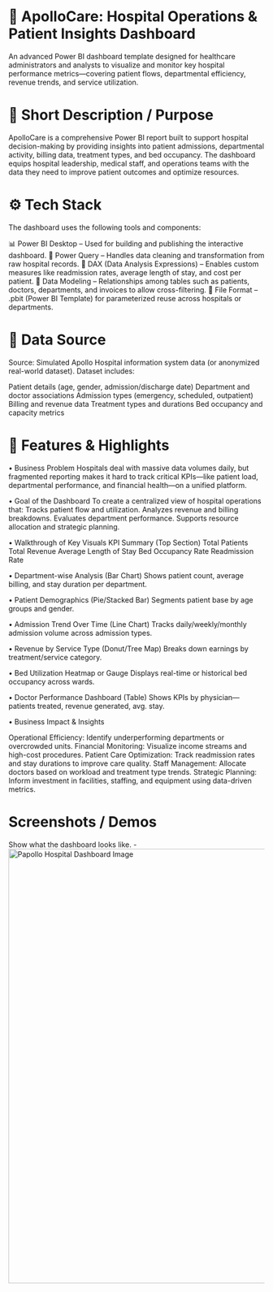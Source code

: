 # 🏥 ApolloCare: Hospital Operations & Patient Insights Dashboard
An advanced Power BI dashboard template designed for healthcare administrators and analysts to visualize and monitor key hospital performance metrics—covering patient flows, departmental efficiency, revenue trends, and service utilization.

# 📌 Short Description / Purpose
ApolloCare is a comprehensive Power BI report built to support hospital decision-making by providing insights into patient admissions, departmental activity, billing data, treatment types, and bed occupancy. The dashboard equips hospital leadership, medical staff, and operations teams with the data they need to improve patient outcomes and optimize resources.

# ⚙️ Tech Stack
The dashboard uses the following tools and components:

📊 Power BI Desktop – Used for building and publishing the interactive dashboard.
🧼 Power Query – Handles data cleaning and transformation from raw hospital records.
🧠 DAX (Data Analysis Expressions) – Enables custom measures like readmission rates, average length of stay, and cost per patient.
🧩 Data Modeling – Relationships among tables such as patients, doctors, departments, and invoices to allow cross-filtering.
📁 File Format – .pbit (Power BI Template) for parameterized reuse across hospitals or departments.

# 📂 Data Source
Source: Simulated Apollo Hospital information system data (or anonymized real-world dataset).
Dataset includes:

Patient details (age, gender, admission/discharge date)
Department and doctor associations
Admission types (emergency, scheduled, outpatient)
Billing and revenue data
Treatment types and durations
Bed occupancy and capacity metrics

# 🌟 Features & Highlights
• Business Problem
Hospitals deal with massive data volumes daily, but fragmented reporting makes it hard to track critical KPIs—like patient load, departmental performance, and financial health—on a unified platform.

• Goal of the Dashboard
To create a centralized view of hospital operations that:
Tracks patient flow and utilization.
Analyzes revenue and billing breakdowns.
Evaluates department performance.
Supports resource allocation and strategic planning.

• Walkthrough of Key Visuals
KPI Summary (Top Section)
Total Patients
Total Revenue
Average Length of Stay
Bed Occupancy Rate
Readmission Rate

• Department-wise Analysis (Bar Chart)
Shows patient count, average billing, and stay duration per department.

• Patient Demographics (Pie/Stacked Bar)
Segments patient base by age groups and gender.

• Admission Trend Over Time (Line Chart)
Tracks daily/weekly/monthly admission volume across admission types.

• Revenue by Service Type (Donut/Tree Map)
Breaks down earnings by treatment/service category.

• Bed Utilization Heatmap or Gauge
Displays real-time or historical bed occupancy across wards.

• Doctor Performance Dashboard (Table)
Shows KPIs by physician—patients treated, revenue generated, avg. stay.


• Business Impact & Insights

Operational Efficiency: Identify underperforming departments or overcrowded units.
Financial Monitoring: Visualize income streams and high-cost procedures.
Patient Care Optimization: Track readmission rates and stay durations to improve care quality.
Staff Management: Allocate doctors based on workload and treatment type trends.
Strategic Planning: Inform investment in facilities, staffing, and equipment using data-driven metrics.


# Screenshots / Demos
Show what the dashboard looks like. - <img width="1549" height="856" alt="Papollo Hospital Dashboard Image" src="https://github.com/user-attachments/assets/ade39c9b-ebe5-404e-958b-69a0afc37ded" />
